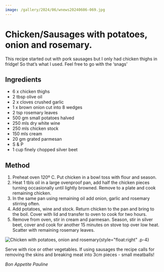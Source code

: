 ```yaml
---
image: /gallery/2024/06/wnews20240606-069.jpg
---
```

# Chicken/Sausages with potatoes, onion and rosemary.

This recipe started out with pork sausages
but I only had chicken thighs in fridge! So
that’s what I used. Feel free to go with the
‘snags’

## Ingredients

- 6 x chicken thighs
- 2 tbsp olive oil
- 2 x cloves crushed garlic
- 1 x brown onion cut into 8 wedges
- 2 tsp rosemary leaves
- 500 gm small potatoes halved
- 250 mls dry white wine
- 250 mls chicken stock
- 150 mls cream
- 20 gm grated parmesan
- S & P
- 1 cup finely chopped silver beet

## Method

1. Preheat oven 120º C. Put chicken in a bowl toss with flour and season.
2. Heat 1 tbls oil in a large ovenproof pan, add half the chicken pieces turning occasionally until lightly browned. Remove to a plate and cook remaining chicken.
3. In the same pan using remaining oil add onion, garlic and rosemary stirring often.
4. Add potatoes, wine and stock. Return chicken to the pan and bring to the boil. Cover with lid and transfer to oven to cook for two hours.
5. Remove from oven, stir in cream and parmesan. Season, stir in silver beet, cover and cook for another 15 minutes on stove top over low heat. Scatter with remaining rosemary leaves.

![Chicken with potatoes, onion and rosemary](https://media.wnews.org.au/gallery/2024/06/wnews20240606-069.jpg){style="float:right" .p-4}

Serve with rice or other vegetables.
If using sausages the recipe calls for
removing the skins and breaking meat into
3cm pieces - small meatballs!

_Bon Appetite
Pauline_
